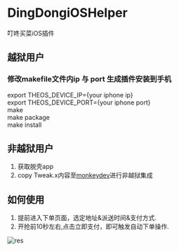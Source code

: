 # DingDongiOSHelper
叮咚买菜iOS插件

## 越狱用户
### 修改makefile文件内ip 与 port 生成插件安装到手机
 export THEOS_DEVICE_IP={your iphone ip} \
 export THEOS_DEVICE_PORT={your iphone port} \
 make \
 make package \
 make install 


## 非越狱用户
1. 获取脱壳app 
2. copy Tweak.x内容至[monkeydev](https://github.com/AloneMonkey/MonkeyDev)进行非越狱集成


## 如何使用
1. 提前进入下单页面，选定地址&派送时间&支付方式.
2. 开抢前10秒左右,点击立即支付，即可触发自动下单操作.

![res](https://user-images.githubusercontent.com/15953395/162850248-4609ac29-20ef-42b9-8060-b58f152bea4f.gif)
